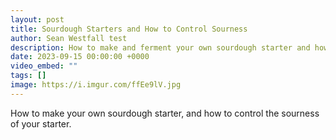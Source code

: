 ```yaml
---
layout: post
title: Sourdough Starters and How to Control Sourness
author: Sean Westfall test
description: How to make and ferment your own sourdough starter and how to control sourness
date: 2023-09-15 00:00:00 +0000
video_embed: ""
tags: []
image: https://i.imgur.com/ffEe9lV.jpg
---
```


How to make your own sourdough starter, and how to control the sourness of your starter.


